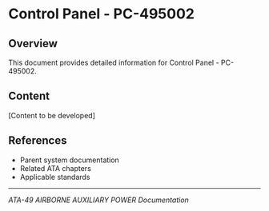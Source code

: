 # Control Panel - PC-495002

## Overview

This document provides detailed information for Control Panel - PC-495002.

## Content

[Content to be developed]

## References

- Parent system documentation
- Related ATA chapters
- Applicable standards

---

*ATA-49 AIRBORNE AUXILIARY POWER Documentation*
